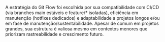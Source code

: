 A estratégia do Git Flow foi escolhida por sua compatibilidade com CI/CD (via branches main estáveis e feature/* isoladas), eficiência em manutenção (hotfixes dedicados) e adaptabilidade a 
projetos longos e/ou em fase de manutenção/sustentabilidade. Apesar de comum em projetos grandes, sua estrutura é valiosa mesmo em contextos menores que priorizam rastreabilidade e 
crescimento futuro.
